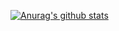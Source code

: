 [![Anurag's github stats](https://github-readme-stats.vercel.app/api?username=Hikali-47041&count_private=true&layout=compact&show_icons=true)](https://github.com/anuraghazra/github-readme-stats)
